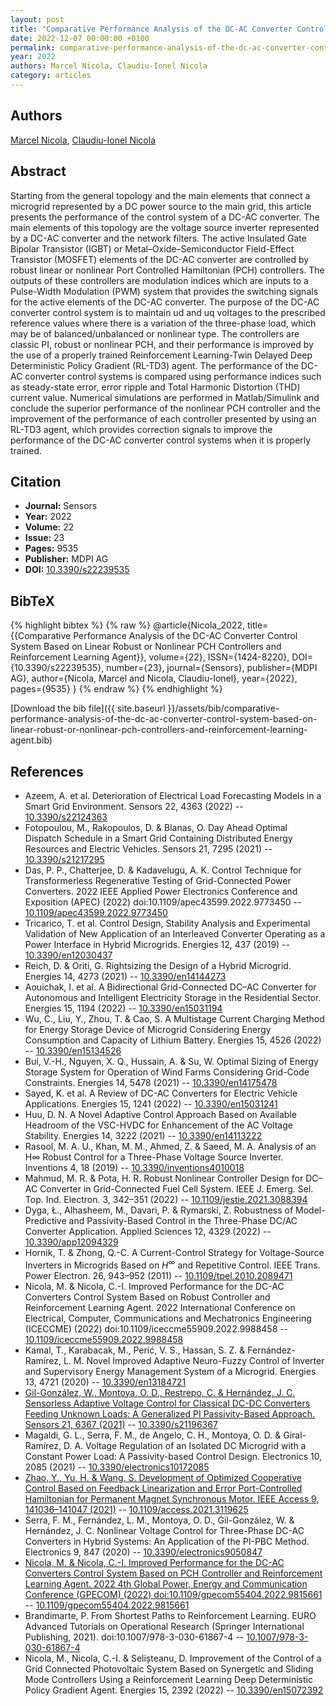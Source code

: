 ```yaml
---
layout: post
title: "Comparative Performance Analysis of the DC-AC Converter Control System Based on Linear Robust or Nonlinear PCH Controllers and Reinforcement Learning Agent"
date: 2022-12-07 00:00:00 +0100
permalink: comparative-performance-analysis-of-the-dc-ac-converter-control-system-based-on-linear-robust-or-nonlinear-pch-controllers-and-reinforcement-learning-agent
year: 2022
authors: Marcel Nicola, Claudiu-Ionel Nicola
category: articles
---
```

 
## Authors
[Marcel Nicola](authors/marcel-nicola), [Claudiu-Ionel Nicola](authors/claudiu-ionel-nicola)
 
## Abstract
Starting from the general topology and the main elements that connect a microgrid represented by a DC power source to the main grid, this article presents the performance of the control system of a DC-AC converter. The main elements of this topology are the voltage source inverter represented by a DC-AC converter and the network filters. The active Insulated Gate Bipolar Transistor (IGBT) or Metal–Oxide–Semiconductor Field-Effect Transistor (MOSFET) elements of the DC-AC converter are controlled by robust linear or nonlinear Port Controlled Hamiltonian (PCH) controllers. The outputs of these controllers are modulation indices which are inputs to a Pulse-Width Modulation (PWM) system that provides the switching signals for the active elements of the DC-AC converter. The purpose of the DC-AC converter control system is to maintain ud and uq voltages to the prescribed reference values where there is a variation of the three-phase load, which may be of balanced/unbalanced or nonlinear type. The controllers are classic PI, robust or nonlinear PCH, and their performance is improved by the use of a properly trained Reinforcement Learning-Twin Delayed Deep Deterministic Policy Gradient (RL-TD3) agent. The performance of the DC-AC converter control systems is compared using performance indices such as steady-state error, error ripple and Total Harmonic Distortion (THD) current value. Numerical simulations are performed in Matlab/Simulink and conclude the superior performance of the nonlinear PCH controller and the improvement of the performance of each controller presented by using an RL-TD3 agent, which provides correction signals to improve the performance of the DC-AC converter control systems when it is properly trained.
 
## Citation
- **Journal:** Sensors
- **Year:** 2022
- **Volume:** 22
- **Issue:** 23
- **Pages:** 9535
- **Publisher:** MDPI AG
- **DOI:** [10.3390/s22239535](https://doi.org/10.3390/s22239535)
 
## BibTeX
{% highlight bibtex %}
{% raw %}
@article{Nicola_2022,
  title={{Comparative Performance Analysis of the DC-AC Converter Control System Based on Linear Robust or Nonlinear PCH Controllers and Reinforcement Learning Agent}},
  volume={22},
  ISSN={1424-8220},
  DOI={10.3390/s22239535},
  number={23},
  journal={Sensors},
  publisher={MDPI AG},
  author={Nicola, Marcel and Nicola, Claudiu-Ionel},
  year={2022},
  pages={9535}
}
{% endraw %}
{% endhighlight %}
 
[Download the bib file]({{ site.baseurl }}/assets/bib/comparative-performance-analysis-of-the-dc-ac-converter-control-system-based-on-linear-robust-or-nonlinear-pch-controllers-and-reinforcement-learning-agent.bib)
 
## References
- Azeem, A. et al. Deterioration of Electrical Load Forecasting Models in a Smart Grid Environment. Sensors 22, 4363 (2022) -- [10.3390/s22124363](https://doi.org/10.3390/s22124363)
- Fotopoulou, M., Rakopoulos, D. & Blanas, O. Day Ahead Optimal Dispatch Schedule in a Smart Grid Containing Distributed Energy Resources and Electric Vehicles. Sensors 21, 7295 (2021) -- [10.3390/s21217295](https://doi.org/10.3390/s21217295)
- Das, P. P., Chatterjee, D. & Kadavelugu, A. K. Control Technique for Transformerless Regenerative Testing of Grid-Connected Power Converters. 2022 IEEE Applied Power Electronics Conference and Exposition (APEC) (2022) doi:10.1109/apec43599.2022.9773450 -- [10.1109/apec43599.2022.9773450](https://doi.org/10.1109/apec43599.2022.9773450)
- Tricarico, T. et al. Control Design, Stability Analysis and Experimental Validation of New Application of an Interleaved Converter Operating as a Power Interface in Hybrid Microgrids. Energies 12, 437 (2019) -- [10.3390/en12030437](https://doi.org/10.3390/en12030437)
- Reich, D. & Oriti, G. Rightsizing the Design of a Hybrid Microgrid. Energies 14, 4273 (2021) -- [10.3390/en14144273](https://doi.org/10.3390/en14144273)
- Aouichak, I. et al. A Bidirectional Grid-Connected DC–AC Converter for Autonomous and Intelligent Electricity Storage in the Residential Sector. Energies 15, 1194 (2022) -- [10.3390/en15031194](https://doi.org/10.3390/en15031194)
- Wu, C., Liu, Y., Zhou, T. & Cao, S. A Multistage Current Charging Method for Energy Storage Device of Microgrid Considering Energy Consumption and Capacity of Lithium Battery. Energies 15, 4526 (2022) -- [10.3390/en15134526](https://doi.org/10.3390/en15134526)
- Bui, V.-H., Nguyen, X. Q., Hussain, A. & Su, W. Optimal Sizing of Energy Storage System for Operation of Wind Farms Considering Grid-Code Constraints. Energies 14, 5478 (2021) -- [10.3390/en14175478](https://doi.org/10.3390/en14175478)
- Sayed, K. et al. A Review of DC-AC Converters for Electric Vehicle Applications. Energies 15, 1241 (2022) -- [10.3390/en15031241](https://doi.org/10.3390/en15031241)
- Huu, D. N. A Novel Adaptive Control Approach Based on Available Headroom of the VSC-HVDC for Enhancement of the AC Voltage Stability. Energies 14, 3222 (2021) -- [10.3390/en14113222](https://doi.org/10.3390/en14113222)
- Rasool, M. A. U., Khan, M. M., Ahmed, Z. & Saeed, M. A. Analysis of an H∞ Robust Control for a Three-Phase Voltage Source Inverter. Inventions 4, 18 (2019) -- [10.3390/inventions4010018](https://doi.org/10.3390/inventions4010018)
- Mahmud, M. R. & Pota, H. R. Robust Nonlinear Controller Design for DC–AC Converter in Grid-Connected Fuel Cell System. IEEE J. Emerg. Sel. Top. Ind. Electron. 3, 342–351 (2022) -- [10.1109/jestie.2021.3088394](https://doi.org/10.1109/jestie.2021.3088394)
- Dyga, Ł., Alhasheem, M., Davari, P. & Rymarski, Z. Robustness of Model-Predictive and Passivity-Based Control in the Three-Phase DC/AC Converter Application. Applied Sciences 12, 4329 (2022) -- [10.3390/app12094329](https://doi.org/10.3390/app12094329)
- Hornik, T. & Zhong, Q.-C. A Current-Control Strategy for Voltage-Source Inverters in Microgrids Based on $H^{\infty }$ and Repetitive Control. IEEE Trans. Power Electron. 26, 943–952 (2011) -- [10.1109/tpel.2010.2089471](https://doi.org/10.1109/tpel.2010.2089471)
- Nicola, M. & Nicola, C.-I. Improved Performance for the DC-AC Converters Control System Based on Robust Controller and Reinforcement Learning Agent. 2022 International Conference on Electrical, Computer, Communications and Mechatronics Engineering (ICECCME) (2022) doi:10.1109/iceccme55909.2022.9988458 -- [10.1109/iceccme55909.2022.9988458](https://doi.org/10.1109/iceccme55909.2022.9988458)
- Kamal, T., Karabacak, M., Perić, V. S., Hassan, S. Z. & Fernández-Ramírez, L. M. Novel Improved Adaptive Neuro-Fuzzy Control of Inverter and Supervisory Energy Management System of a Microgrid. Energies 13, 4721 (2020) -- [10.3390/en13184721](https://doi.org/10.3390/en13184721)
- [Gil-González, W., Montoya, O. D., Restrepo, C. & Hernández, J. C. Sensorless Adaptive Voltage Control for Classical DC-DC Converters Feeding Unknown Loads: A Generalized PI Passivity-Based Approach. Sensors 21, 6367 (2021)](sensorless-adaptive-voltage-control-for-classical-dc-dc-converters-feeding-unknown-loads-a-generalized-pi-passivity-based-approach) -- [10.3390/s21196367](https://doi.org/10.3390/s21196367)
- Magaldi, G. L., Serra, F. M., de Angelo, C. H., Montoya, O. D. & Giral-Ramírez, D. A. Voltage Regulation of an Isolated DC Microgrid with a Constant Power Load: A Passivity-based Control Design. Electronics 10, 2085 (2021) -- [10.3390/electronics10172085](https://doi.org/10.3390/electronics10172085)
- [Zhao, Y., Yu, H. & Wang, S. Development of Optimized Cooperative Control Based on Feedback Linearization and Error Port-Controlled Hamiltonian for Permanent Magnet Synchronous Motor. IEEE Access 9, 141036–141047 (2021)](development-of-optimized-cooperative-control-based-on-feedback-linearization-and-error-port-controlled-hamiltonian-for-permanent-magnet-synchronous-motor) -- [10.1109/access.2021.3119625](https://doi.org/10.1109/access.2021.3119625)
- Serra, F. M., Fernández, L. M., Montoya, O. D., Gil-González, W. & Hernández, J. C. Nonlinear Voltage Control for Three-Phase DC-AC Converters in Hybrid Systems: An Application of the PI-PBC Method. Electronics 9, 847 (2020) -- [10.3390/electronics9050847](https://doi.org/10.3390/electronics9050847)
- [Nicola, M. & Nicola, C.-I. Improved Performance for the DC-AC Converters Control System Based on PCH Controller and Reinforcement Learning Agent. 2022 4th Global Power, Energy and Communication Conference (GPECOM) (2022) doi:10.1109/gpecom55404.2022.9815661](improved-performance-for-the-dc-ac-converters-control-system-based-on-pch-controller-and-reinforcement-learning-agent) -- [10.1109/gpecom55404.2022.9815661](https://doi.org/10.1109/gpecom55404.2022.9815661)
- Brandimarte, P. From Shortest Paths to Reinforcement Learning. EURO Advanced Tutorials on Operational Research (Springer International Publishing, 2021). doi:10.1007/978-3-030-61867-4 -- [10.1007/978-3-030-61867-4](https://doi.org/10.1007/978-3-030-61867-4)
- Nicola, M., Nicola, C.-I. & Selișteanu, D. Improvement of the Control of a Grid Connected Photovoltaic System Based on Synergetic and Sliding Mode Controllers Using a Reinforcement Learning Deep Deterministic Policy Gradient Agent. Energies 15, 2392 (2022) -- [10.3390/en15072392](https://doi.org/10.3390/en15072392)

